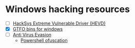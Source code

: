# Windows hacking resources

 - [ ] [HackSys Extreme Vulnerable Driver (HEVD)](https://github.com/hacksysteam/HackSysExtremeVulnerableDriver)
 - [x] [GTFO bins for windows](https://lolbas-project.github.io/)
 - [ ] [Anti Virus Evasion](./AVbypass.md)
    - [Powershell ofuscation](./psofuscation.md)